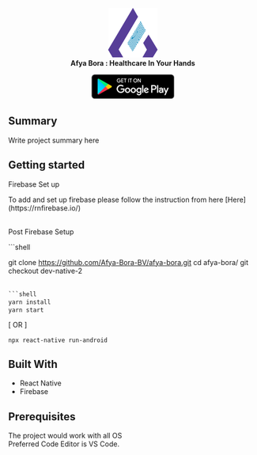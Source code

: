 <p align="center">
  <img src="https://raw.githubusercontent.com/Afya-Bora-BV/afya-bora/main/src/assets/images/new_logo.png" height="100" /><br/>
  <span><b>Afya Bora : <span>Healthcare
In Your Hands</b><br/>
  
  <p align="center">
      <a href="https://play.google.com/store/apps/details?id=io.afyabora" target="_blank"><img alt="Get it on Google Play" height="50" src="https://raw.githubusercontent.com/Afya-Bora-BV/afya-bora/main/src/assets/images/52173136-d416fd00-2764-11e9-9599-7c098c14bb37.png" /></a>
  </p>
</p>
    
## Summary
Write project summary here
<br/>

## Getting started
<p>Firebase Set up</p>
To add and set up firebase please follow the instruction from here [Here](https://rnfirebase.io/) 

<br/>
<br/>
<p>Post Firebase Setup</p>
```shell

git clone https://github.com/Afya-Bora-BV/afya-bora.git
cd afya-bora/
git checkout dev-native-2

```

```shell
yarn install
yarn start
```
[ OR ]

```
npx react-native run-android
```
## Built With
<ul>
  <li>React Native</li>  
  <li>Firebase</li>   
</ul>

## Prerequisites
The project would work with all OS <br/>
Preferred Code Editor is VS Code.
